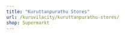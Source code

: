```yaml
---
title: "Kuruttanpurathu Stores"
url: /kuruvilacity/kuruttanpurathu-stores/
shop: Supermarkt
---
```

